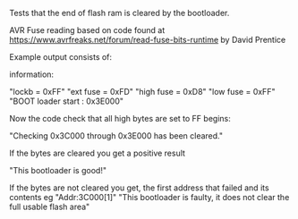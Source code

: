 Tests that the end of flash ram is cleared by the bootloader.

AVR Fuse reading based on code found at https://www.avrfreaks.net/forum/read-fuse-bits-runtime by David Prentice


Example output consists of:

information:

"lockb = 0xFF"
"ext fuse = 0xFD"
"high fuse = 0xD8"
"low fuse = 0xFF"
"BOOT loader start : 0x3E000"

Now the code check that all high bytes are set to FF begins:

"Checking 0x3C000 through 0x3E000 has been cleared."

If the bytes are cleared you get a positive result

"This bootloader is good!"

If the bytes are not cleared you get, the first address that failed and its contents
eg  "Addr:3C000[1]"
    "This bootloader is faulty, it does not clear the full usable flash area"

